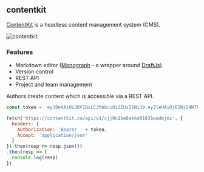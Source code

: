 ## contentkit

[ContentKit](https://contentkit.co) is a headless content management system (CMS). 

![contentkit](https://raw.githubusercontent.com/unshift/contentkit/master/meta/contentkit-editor-demo.png)

### Features

- Markdown editor ([Monograph](https://github.com/unshift/monograph) - a wrapper around [DraftJs](https://draftjs.org/)).
- Version control
- REST API
- Project and team management

Authors create content which is accessible via a REST API. 

```js
const token = 'eyJ0eXAiOiJKV1QiLCJhbGciOiJIUzI1NiJ9.eyJleHAiOjE1NjE4NTk4NTEsImlhdCI6MTUzMDMyMzg1MSwicHJvamVjdElkIjoiY2plM3ZqNWZkMDU2YjAxNTdibDk4MDhxNyIsInVzZXJJZCI6ImNqajBuMHBqbGFlbWIwMTExYmRobDhyb3QiLCJtb2RlbE5hbWUiOiJVc2VyIn0.wwQcILPSlNMFvlmVXuG9-pNs5QqBQKkPBBwp5KtLk60'

fetch('https://contentkit.co/api/v1/cjj0n1be8akko01031wadmjmz', {
  headers: {
    Authorization: 'Bearer ' + token,
    Accept: 'application/json'
  }
}).then(resp => resp.json())
.then(resp => {
  console.log(resp)
})
```
